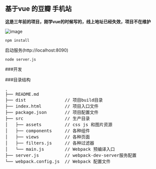 
## 基于vue 的豆瓣 手机站

**这是三年前的项目，刚学vue的时候写的，线上地址已经失效，项目不在维护**

![image](https://github.com/eltonchan/vueApp/blob/master/src/assets/images/douban.gif)

```
npm install
```
启动服务(http://localhost:8090)

```
node server.js
```

###开发

###目录结构
<pre>
.
├── README.md           
├── dist               // 项目build目录
├── index.html         // 项目入口文件
├── package.json       // 项目配置文件
├── src                // 生产目录
│   ├── assets         // css js 和图片资源
│   ├── components     // 各种组件
│   ├── views          // 各种页面
│   ├── filters.js     // 各种过滤器
│   └── main.js        // Webpack 预编译入口
├── server.js          // webpack-dev-server服务配置
└── webpack.config.js  // Webpack 配置文件
</pre>







